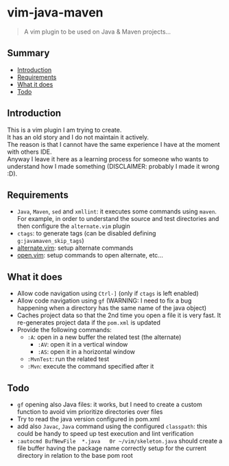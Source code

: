 # vim-java-maven
> A vim plugin to be used on Java &amp; Maven projects...

## Summary

  * [Introduction](#intro)
  * [Requirements](#req)
  * [What it does](#what-it-does)
  * [Todo](#todo)


## <a name="intro"></a>Introduction

This is a vim plugin I am trying to create.  
It has an old story and I do not maintain it actively.  
The reason is that I cannot have the same experience I have at the moment with others IDE.  
Anyway I leave it here as a learning process for someone who wants to understand how I made 
something (DISCLAIMER: probably I made it wrong :D).


## <a name="req"></a>Requirements

  * `Java`, `Maven`, `sed` and `xmllint`: it executes some commands using `maven`. For example, in order to understand
    the source and test directories and then configure the `alternate.vim` plugin
  * `ctags`: to generate tags (can be disabled defining `g:javamaven_skip_tags`)
  * [alternate.vim](https://github.com/compactcode/alternate.vim): setup alternate commands
  * [open.vim](https://github.com/compactcode/open.vim): setup commands to open alternate, etc...


## <a name="what-it-does"></a>What it does

  * Allow code navigation using `Ctrl-]` (only if `ctags` is left enabled)
  * Allow code navigation using `gf` (WARNING: I need to fix a bug happening when a directory has the same name of the java object)
  * Caches project data so that the 2nd time you open a file it is very fast. It re-generates project data if the `pom.xml` is updated
  * Provide the following commands:
	  * `:A`: open in a new buffer the related test (the alternate)
		* `:AV`: open it in a vertical window
		* `:AS`: open it in a horizontal window
	  * `:MvnTest`: run the related test
	  * `:Mvn`: execute the command specified after it


## <a name="todo"></a>Todo

  * `gf` opening also Java files: it works, but I need to create a custom function to avoid
    vim prioritize directories over files
  * Try to read the java version configured in pom.xml
  * add also `Javac`, `Java` command using the configured `classpath`: this could be handy 
    to speed up test execution and lint verification
  * `:autocmd BufNewFile  *.java   0r ~/vim/skeleton.java` should create a file buffer having
    the package name correctly setup for the current directory in relation to the base pom root

